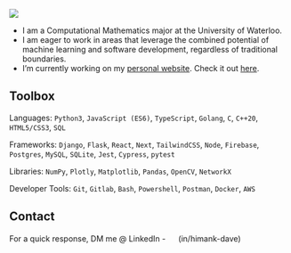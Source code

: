 <p align="left">
  <a href="https://github.com/steadyfall/">
    <img src="https://readme-typing-svg.demolab.com?font=Fira+Code&duration=4000&pause=500&random=false&width=435&lines=Hi+there+%F0%9F%91%8B;I+am+Himank+Dave.">
  </a>
</p>

- I am a Computational Mathematics major at the University of Waterloo.
- I am eager to work in areas that leverage the combined potential of machine learning and software development, regardless of traditional boundaries.
- I’m currently working on my [personal website](https://github.com/steadyfall/steadyfall.github.io). Check it out [here](https://steadyfall.github.io).


## Toolbox
Languages: `Python3`, `JavaScript (ES6)`, `TypeScript`, `Golang`, `C`, `C++20`, `HTML5/CSS3`, `SQL`

Frameworks: `Django`, `Flask`, `React`, `Next`, `TailwindCSS`, `Node`, `Firebase`, `Postgres`, `MySQL`, `SQLite`, `Jest`, `Cypress`, `pytest`

Libraries: `NumPy`, `Plotly`, `Matplotlib`, `Pandas`, `OpenCV`, `NetworkX`

Developer Tools: `Git`, `Gitlab`, `Bash`, `Powershell`, `Postman`, `Docker`, `AWS`


## Contact
For a quick response, DM me @ LinkedIn - [<img src="https://github.com/yushi1007/yushi1007/blob/main/images/linkedin.png?raw=true" width="15">](https://linkedin.com/in/himank-dave) (in/himank-dave)
